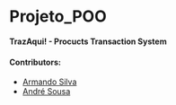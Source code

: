 # Projeto_POO

**TrazAqui! - Procucts Transaction System**

#### Contributors:
 - [Armando Silva](https://github.com/ArmandoBSilva99)
 - [André Sousa](https://github.com/Drex1904)
